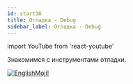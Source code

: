 ```yaml
---
id: start16
title: Отладка - Debug
sidebar_label: Отладка - Debug
---
```


import YouTube from 'react-youtube'

Знакомимся с инструментами отладки.

<YouTube videoId='7tb8JE0-yb4' />

[![EnglishMoji!](/img/logo/NeuroCoder.png)](https://vk.com/neurocoder)
